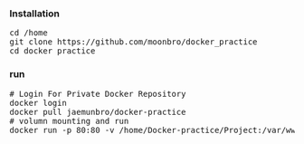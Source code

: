 ### Installation
<pre>
cd /home
git clone https://github.com/moonbro/docker_practice
cd docker_practice
</pre>
### run
<pre>
# Login For Private Docker Repository
docker login 
docker pull jaemunbro/docker-practice
# volumn mounting and run
docker run -p 80:80 -v /home/Docker-practice/Project:/var/www/html jaemunbro/docker-practice
</pre>
